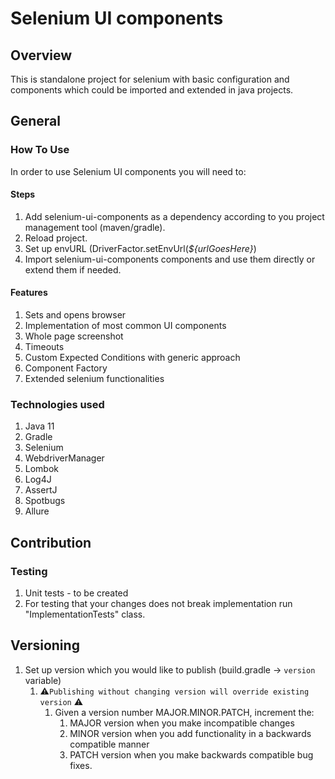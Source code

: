 # Selenium UI components

## Overview

This is standalone project for selenium with basic configuration and components which could be imported and extended in
java projects.

## General

### How To Use

In order to use Selenium UI components you will need to:

#### Steps

1. Add selenium-ui-components as a dependency according to you project management tool (maven/gradle).
2. Reload project.
3. Set up envURL (DriverFactor.setEnvUrl(_${urlGoesHere}_)
4. Import selenium-ui-components components and use them directly or extend them if needed.

#### Features

1. Sets and opens browser
2. Implementation of most common UI components
3. Whole page screenshot
4. Timeouts
5. Custom Expected Conditions with generic approach
6. Component Factory
7. Extended selenium functionalities

### Technologies used

1. Java 11
2. Gradle
3. Selenium
4. WebdriverManager
5. Lombok
6. Log4J
7. AssertJ
8. Spotbugs
9. Allure

## Contribution

### Testing

1. Unit tests - to be created
2. For testing that your changes does not break implementation run "ImplementationTests" class.

## Versioning

1. Set up version which you would like to publish (build.gradle -> `version` variable)
    1. ⚠️`Publishing without changing version will override existing version` ⚠️
        1. Given a version number MAJOR.MINOR.PATCH, increment the:
            1. MAJOR version when you make incompatible changes
            2. MINOR version when you add functionality in a backwards compatible manner
            3. PATCH version when you make backwards compatible bug fixes.

